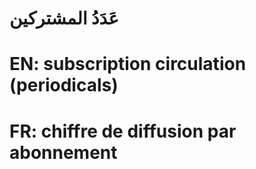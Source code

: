 # عَدَدُ المشتركين

# EN: subscription circulation (periodicals)

# FR: chiffre de diffusion par abonnement
